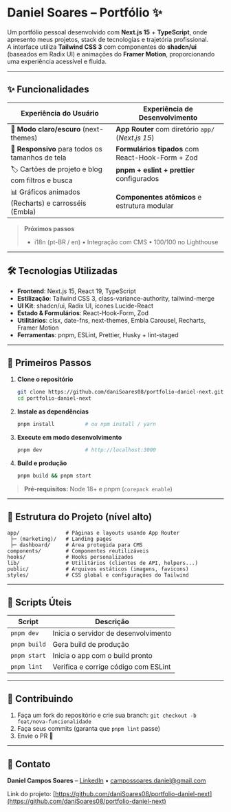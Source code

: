 # Daniel Soares – Portfólio ✨

Um portfólio pessoal desenvolvido com **Next.js 15** + **TypeScript**, onde apresento meus projetos, stack de tecnologias e trajetória profissional.  
A interface utiliza **Tailwind CSS 3** com componentes do **shadcn/ui** (baseados em Radix UI) e animações do **Framer Motion**, proporcionando uma experiência acessível e fluida.

---

## ✨ Funcionalidades

| Experiência do Usuário | Experiência de Desenvolvimento |
| ---------------------- | ------------------------------ |
| 🔄 **Modo claro/escuro** (next-themes) | **App Router** com diretório `app/` (_Next.js 15_) |
| 📱 **Responsivo** para todos os tamanhos de tela | **Formulários tipados** com React-Hook-Form + Zod |
| 🏷️ Cartões de projeto e blog com filtros e busca | **pnpm + eslint + prettier** configurados |
| 📊 Gráficos animados (Recharts) e carrosséis (Embla) | **Componentes atômicos** e estrutura modular |

> **Próximos passos**  
> - i18n (pt-BR / en) • Integração com CMS • 100/100 no Lighthouse

---

## 🛠️ Tecnologias Utilizadas

- **Frontend**: Next.js 15, React 19, TypeScript
- **Estilização**: Tailwind CSS 3, class-variance-authority, tailwind-merge
- **UI Kit**: shadcn/ui, Radix UI, ícones Lucide-React
- **Estado & Formulários**: React-Hook-Form, Zod
- **Utilitários**: clsx, date-fns, next-themes, Embla Carousel, Recharts, Framer Motion
- **Ferramentas**: pnpm, ESLint, Prettier, Husky + lint-staged

---

## 🚀 Primeiros Passos

1. **Clone o repositório**

   ```bash
   git clone https://github.com/daniSoares08/portfolio-daniel-next.git
   cd portfolio-daniel-next
    ```

2. **Instale as dependências**

   ```bash
   pnpm install          # ou npm install / yarn
   ```

3. **Execute em modo desenvolvimento**

   ```bash
   pnpm dev              # http://localhost:3000
   ```

4. **Build e produção**

   ```bash
   pnpm build && pnpm start
   ```

> **Pré-requisitos:** Node 18+ e pnpm (`corepack enable`)

---

## 📂 Estrutura do Projeto (nível alto)

```
app/               # Páginas e layouts usando App Router
 ├─ (marketing)/   # Landing pages
 ├─ dashboard/     # Área protegida para CMS
components/        # Componentes reutilizáveis
hooks/             # Hooks personalizados
lib/               # Utilitários (clientes de API, helpers...)
public/            # Arquivos estáticos (imagens, favicons)
styles/            # CSS global e configurações do Tailwind
```

---

## 🔧 Scripts Úteis

| Script       | Descrição                            |
| ------------ | ------------------------------------ |
| `pnpm dev`   | Inicia o servidor de desenvolvimento |
| `pnpm build` | Gera build de produção               |
| `pnpm start` | Inicia o app com o build pronto      |
| `pnpm lint`  | Verifica e corrige código com ESLint |

---

## 🤝 Contribuindo

1. Faça um fork do repositório e crie sua branch: `git checkout -b feat/nova-funcionalidade`
2. Faça seus commits (garanta que `pnpm lint` passe)
3. Envie o PR 🚀

---

## 👋 Contato

**Daniel Campos Soares** – [LinkedIn](https://www.linkedin.com/in/danielsoares08/) • [campossoares.daniel@gmail.com](mailto:campossoares.daniel@gmail.com)

Link do projeto: [https://github.com/daniSoares08/portfolio-daniel-next](https://github.com/daniSoares08/portfolio-daniel-next)

```
